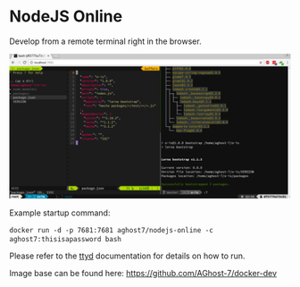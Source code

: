 # NodeJS Online
Develop from a remote terminal right in the browser.

![Screenshot](https://raw.githubusercontent.com/AGhost-7/nodejs-online/master/screenshot.png)

Example startup command:

```
docker run -d -p 7681:7681 aghost7/nodejs-online -c aghost7:thisisapassword bash
```

Please refer to the [ttyd](https://github.com/tsl0922/ttyd) documentation for details on how to run.

Image base can be found here: https://github.com/AGhost-7/docker-dev
